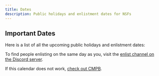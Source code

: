 ```yaml
---
title: Dates
description: Public holidays and enlistment dates for NSFs
---
```


<!-- <alert type="warning">
This page is not yet complete. Please reload if nothing appears.
</alert> -->

## Important Dates

Here is a list of all the upcoming public holidays and enlistment dates:

<date-group></date-group>

To find people enlisting on the same day as you, visit the [enlist channel on the Discord server](https://discord.com/channels/692230983650377731/729654637677903926).


If this calendar does not work, [check out CMPB](https://www.cmpb.gov.sg/before-ns/enlistment-dates).